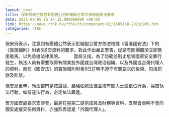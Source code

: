```yaml
---
layout: post
title: 保安局嚴正警告有團體公然拒絕配合警方根據國安法要求
date: 2021-09-05 15:14:18.000000000 +08:00
link: https://news.rthk.hk/rthk/ch/component/k2/1609160-20210905.htm
categories: rthk
---
```


保安局表示，注意到有團體公然表示拒絕配合警方依法根據《香港國安法》下的《實施細則》附表5提交資料的要求，對此作出嚴正警告，促請有關團體須立即懸崖勒馬，以免承擔法律風險。
　　 
當局又指，為了防範並制止危害國家安全罪行發生，執法人員有需要取得有關某些外國或台灣政治組織、以及外國或台灣代理人的資料，而在《國安法》的實施細則附表5已訂明不遵守有關要求的後果、包括罰款及監禁。

保安局重申，執法部門是按證據、嚴格依照法律並按有關人士或單位行為，採取執法行動，如有違法行為，必定依法跟進。

警方國安處要求支聯會，最遲在星期二提供成員及財務等資料，支聯會表明不會向國安處提交任何資料，亦強烈否認是「外國代理人」。
